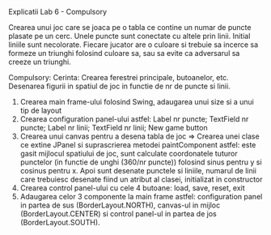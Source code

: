 Explicatii Lab 6 - Compulsory

Crearea unui joc care se joaca pe o tabla ce contine un numar de puncte plasate pe un cerc. Unele puncte sunt conectate cu altele prin linii. Initial liniile sunt
necolorate. Fiecare jucator are o culoare si trebuie sa incerce sa formeze un triunghi folosind culoare sa, sau sa evite ca adversarul sa creeze un triunghi.

Compulsory:
Cerinta: Crearea ferestrei principale, butoanelor, etc. Desenarea figurii in spatiul de joc in functie de nr de puncte si linii.

1. Crearea main frame-ului folosind Swing, adaugarea unui size si a unui tip  de layout
2. Crearea configuration panel-ului astfel: Label nr puncte; TextField nr puncte; Label nr linii; TextField nr linii; New game button
3. Crearea unui canvas pentru a desena tabla de joc => Crearea unei clase ce extine JPanel si suprascrierea metodei paintComponent astfel: este gasit mijlocul spatiului
de joc, sunt calculate coordonatele tuturor punctelor (in functie de unghi (360/nr puncte)) folosind sinus pentru y si cosinus pentru x. Apoi sunt desenate punctele si 
liniile, numarul de linii care trebuiesc desenate fiind un atribut al clasei, initializat in constructor
4. Crearea control panel-ului cu cele 4 butoane: load, save, reset, exit
5. Adaugarea celor 3 componente la main frame astfel: configuration panel in partea de sus (BorderLayout.NORTH), canvas-ul in mijloc (BorderLayout.CENTER) si 
control panel-ul in partea de jos (BorderLayout.SOUTH).
